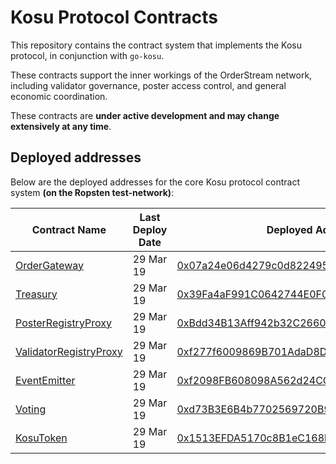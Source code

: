 # Kosu Protocol Contracts

This repository contains the contract system that implements the Kosu protocol, in conjunction with `go-kosu`.

These contracts support the inner workings of the OrderStream network, including validator governance, poster access control, and general economic coordination.

These contracts are **under active development and may change extensively at any time**.

## Deployed addresses

Below are the deployed addresses for the core Kosu protocol contract system **(on the Ropsten test-network)**:

| Contract Name                                                             | Last Deploy Date | Deployed Address                                                                                                              | Remarks |
| ------------------------------------------------------------------------- | ---------------- | ----------------------------------------------------------------------------------------------------------------------------- | ------- |
| [OrderGateway](./contracts/external/OrderGateway.sol)                     | 29 Mar 19        | [0x07a24e06d4279c0d8224957CDa6A349Aeb326963](https://ropsten.etherscan.io/address/0x07a24e06d4279c0d8224957CDa6A349Aeb326963) | -       |
| [Treasury](./contracts/treasury/Treasury.sol)                             | 29 Mar 19        | [0x39Fa4aF991C0642744E0F05042Bcf38A96ab345f](https://ropsten.etherscan.io/address/0x39Fa4aF991C0642744E0F05042Bcf38A96ab345f) | -       |
| [PosterRegistryProxy](./contracts/external/PosterRegistryProxy.sol)       | 29 Mar 19        | [0xBdd34B13Aff942b32C2660a11dA19Ff6E964724e](https://ropsten.etherscan.io/address/0xBdd34B13Aff942b32C2660a11dA19Ff6E964724e) | -       |
| [ValidatorRegistryProxy](./contracts/external/ValidatorRegistryProxy.sol) | 29 Mar 19        | [0xf277f6009869B701AdaD8D29Cbc7D029Bbe5391d](https://ropsten.etherscan.io/address/0xf277f6009869B701AdaD8D29Cbc7D029Bbe5391d) | -       |
| [EventEmitter](./contracts/event/EventEmitter.sol)                        | 29 Mar 19        | [0xf2098FB608098A562d24CCde594A304d739cc4B7](https://ropsten.etherscan.io/address/0xf2098FB608098A562d24CCde594A304d739cc4B7) | -       |
| [Voting](./contracts/voting/Voting.sol)                                   | 29 Mar 19        | [0xd73B3E6B4b7702569720B93e1C27D33cB91f8407](https://ropsten.etherscan.io/address/0xd73B3E6B4b7702569720B93e1C27D33cB91f8407) | -       |
| [KosuToken](contracts/lib/KosuToken.sol)                                  | 29 Mar 19        | [0x1513EFDA5170c8B1eC168bFB238278EeaA3B114e](https://ropsten.etherscan.io/address/0x1513EFDA5170c8B1eC168bFB238278EeaA3B114e) | -       |
